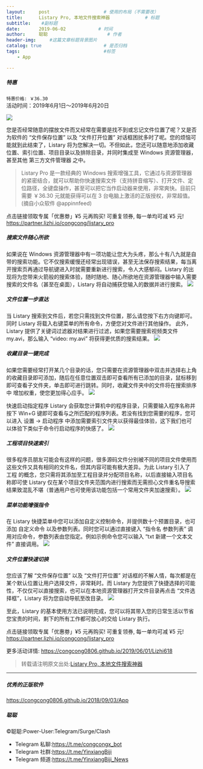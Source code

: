 ```yaml
---
layout:     post                    # 使用的布局（不需要改）
title:      Listary Pro, 本地文件搜索神器             # 标题 
subtitle:    #副标题
date:       2019-06-02            # 时间
author:     聪聪                      # 作者
header-img:     #这篇文章标题背景图片
catalog: true                       # 是否归档
tags:                               #标签
    - App

---
```

##### 特惠

`特惠价格: ￥36.30`
<br/>活动时间：2019年6月1日～2019年6月20日

![](https://www-cdn.lizhi.io/wp-content/uploads/2017/03/Listary.png)

您是否经常随意的摆放文件而又经常在需要是找不到或忘记文件位置了呢？又是否为软件的 “文件保存位置” 以及 “文件打开位置” 对话框困扰多时了呢。您的烦恼可能就到此结束了，Listary 将为您解决一切。不但如此，您还可以随意地添加收藏位置、索引位置、项目目录以及排除目录，并同时集成至 Windows 资源管理器，甚至其他 第三方文件管理器 之中。

> Listary Pro 是一款经典的 Windows 搜索增强工具，它通过与资源管理器的紧密结合，就可以帮助你快速搜索文件（支持拼音缩写）、打开文件、定位路径，全键盘操作，甚至可以把它当作启动器来使用，非常爽快。目前只需要 ￥36.30 元就能获得可以在 3 台电脑上激活的正版授权，非常超值。(摘自小众软件 @appinnfeed)

点击链接领取专属「优惠劵」¥5 元再购买! 可重复领券, 每一单均可减 ¥5 元!<br/>
<https://partner.lizhi.io/congcong/listary_pro>

##### 搜索文件随心所欲
如果说在 Windows 资源管理器中有一项功能让您大为头疼，那么十有八九就是自带的搜索功能。它不仅搜索缓慢还经常出现错误，甚至无法保存搜索结果，每当离开搜索页再通过导航键进入时就需要重新进行搜索，令人大感郁闷。Listary 的出现将为您带来火箭般的搜索体验，随时随地、随心所欲地在资源管理器中输入需要搜索的文件名（甚至在桌面），Listary 将自动捕获您输入的数据并进行搜索。
![](https://www-cdn.lizhi.io/wp-content/uploads/2017/03/PC0025-01.png)

##### 文件位置一步直达
当 Listary 搜索到文件后，若您只需找到文件位置，那么请您按下右方向键即可。同时 Listary 将载入右键菜单的所有命令，方便您对文件进行其他操作。 此外，Listary 提供了关键词过滤器对结果进行过滤，如果您需要搜索视频类文件my.avi，那么输入 “video: my.avi” 将获得更优质的搜索结果。
![](https://www-cdn.lizhi.io/wp-content/uploads/2017/03/PC0025-02.png)

##### 收藏目录一键完成
如果您需要经常打开某几个目录的话，您只需要在资源管理器中双击并选择右上角的收藏目录即可添加，随后在任意位置双击即可查看所有已添加的目录，鼠标移到即可查看子文件夹，单击即可进行跳转。同时，收藏文件夹中的文件将在搜索排序中 增加权重，使您更加得心应手。
![](https://www-cdn.lizhi.io/wp-content/uploads/2017/03/PC0025-03.png)

快速启动指定程序
Listary 会获取您计算机中的程序目录，只需要输入程序名称并按下 Win+G 键即可查看与之所匹配的程序列表。若没有找到您需要的程序，您可以进入 设置 -> 启动程序 中添加需要索引文件夹以获得最佳体验，这下我们也可以体验下类似于命令行启动程序的快感了。
![](https://www-cdn.lizhi.io/wp-content/uploads/2017/03/PC0025-04.png)

##### 工程项目快速索引
很多程序员朋友可能会有这样的问题，很多源码文件分别被不同的项目文件使用而这些文件又具有相同的文件名，但其内容可能有极大差异。为此 Listary 引入了 工程 的概念，您只需将其添加至工程目录并分配项目名称，以后直接输入项目名称即可使 Listary 仅在某个项目文件夹范围内进行搜索而无需担心文件重名导搜索结果致混乱不堪（普通用户也可使用该功能包括一个常用文件夹加速搜索）。
![](https://www-cdn.lizhi.io/wp-content/uploads/2017/03/PC0025-05.png)

##### 菜单功能增强指令
在 Listary 快捷菜单中您可以添加自定义控制命令，并提供数十个预置目录，也可添加 自定义命令 以及参数列表。同时您可以通过直接键入 “指令名 参数列表” 调用对应命令，参数列表由您指定。例如示例命令您可以输入 “txt 新建一个文本文件” 直接调用。
![](https://www-cdn.lizhi.io/wp-content/uploads/2017/03/PC0025-06.png)

##### 文件位置快速切换
您应该了解 “文件保存位置” 以及 “文件打开位置” 对话框的不解人情，每次都是在某个默认位置让用户选择文件，非常耗时。而 Listary 为您提供了快捷选择的可能性，不仅仅可以直接搜索，也可以在本地资源管理器打开文件目录再点击 “文件选择框”，Listary 将为您自动导航至改目录。
![](https://www-cdn.lizhi.io/wp-content/uploads/2017/03/PC0025-07.png)

至此，Listary 的基本使用方法已说明完成，您可以将其带入您的日常生活以节省您宝贵的时间，剩下的所有工作都可放心的交给 Listary 执行。

点击链接领取专属「优惠劵」¥5 元再购买! 可重复领券, 每一单均可减 ¥5 元!
<https://partner.lizhi.io/congcong/listary_pro>

更多活动详情: <https://congcong0806.github.io/2019/06/01/Lizhi618>

> 转载请注明原文出处:[Listary Pro, 本地文件搜索神器](https://congcong0806.github.io/2019/06/02/Listary)

- - - -

##### 优秀的正版软件
<https://congcong0806.github.io/2018/09/03/App>

##### 聪聪
&copy;聪聪:Power-User:Telegram/Surge/Clash

* Telegram 私聊:<https://t.me/congcongx_bot>
* Telegram 社群:<https://t.me/YinxiangBiji>
* Telegram 频道:<https://t.me/YinxiangBiji_News> 
